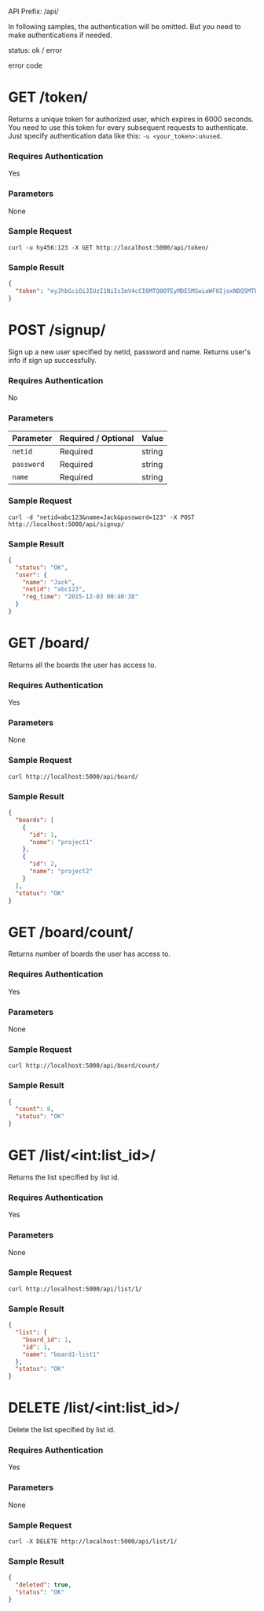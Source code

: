 
API Prefix: /api/

In following samples, the authentication will be omitted. But you need to make authentications if needed.

status: ok / error

error code


# GET /token/  
Returns a unique token for authorized user, which expires in 6000 seconds. You need to use this token for every subsequent requests to authenticate. Just specify authentication data like this: `-u <your_token>:unused`.


### Requires Authentication
Yes

### Parameters
None

### Sample Request
```
curl -u hy456:123 -X GET http://localhost:5000/api/token/
```

### Sample Result
```json
{
  "token": "eyJhbGciOiJIUzI1NiIsImV4cCI6MTQ0OTEyMDE5MSwiaWF0IjoxNDQ5MTE5NTkxfQ.eyJuZXRpZCI6Imh5NDU2In0.zQMTo0VfXuyjq8T2ut-pP_-vxuq-m1_e214Gkg2M6Vk"
}
```




# POST /signup/
Sign up a new user specified by netid, password and name. Returns user's info if sign up successfully.

### Requires Authentication
No

### Parameters
Parameter | Required / Optional    | Value
----------|------------------------|---------
`netid`   |  Required              | string
`password`|  Required              | string
`name`    |  Required              | string

### Sample Request
```
curl -d "netid=abc123&name=Jack&password=123" -X POST http://localhost:5000/api/signup/
```

### Sample Result
```json
{
  "status": "OK",
  "user": {
    "name": "Jack",
    "netid": "abc123",
    "reg_time": "2015-12-03 00:40:38"
  }
}
```



# GET /board/
Returns all the boards the user has access to.

### Requires Authentication
Yes

### Parameters
None

### Sample Request
```
curl http://localhost:5000/api/board/
```

### Sample Result
```json
{
  "boards": [
    {
      "id": 1,
      "name": "project1"
    },
    {
      "id": 2,
      "name": "project2"
    }
  ],
  "status": "OK"
}
```



# GET /board/count/
Returns number of boards the user has access to.

### Requires Authentication
Yes

### Parameters
None

### Sample Request
```
curl http://localhost:5000/api/board/count/
```

### Sample Result
```json
{
  "count": 8,
  "status": "OK"
}
```


# GET /list/\<int:list_id\>/
Returns the list specified by list id.

### Requires Authentication
Yes

### Parameters
None

### Sample Request
```
curl http://localhost:5000/api/list/1/
```


### Sample Result
```json
{
  "list": {
    "board_id": 1,
    "id": 1,
    "name": "board1-list1"
  },
  "status": "OK"
}

```



# DELETE /list/\<int:list_id\>/
Delete the list specified by list id.

### Requires Authentication
Yes

### Parameters
None

### Sample Request
```
curl -X DELETE http://localhost:5000/api/list/1/
```

### Sample Result
```json
{
  "deleted": true,
  "status": "OK"
}
```
